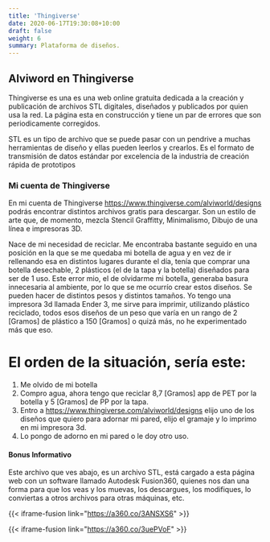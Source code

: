 ```yaml
---
title: 'Thingiverse'
date: 2020-06-17T19:30:08+10:00
draft: false
weight: 6
summary: Plataforma de diseños.
---
```


## Alviword en Thingiverse

Thingiverse es una es una web online gratuita dedicada a la creación y publicación de archivos STL digitales, diseñados y publicados por quien usa la red. La página esta en construcción y tiene un par de errores que son periodicamente corregidos.

STL es un tipo de archivo que se puede pasar con un pendrive a muchas herramientas de diseño y ellas pueden leerlos y crearlos. Es el formato de transmisión de datos estándar por excelencia de la industria de creación rápida de prototipos

### Mi cuenta de Thingiverse

En mi cuenta de Thingiverse https://www.thingiverse.com/alviworld/designs podrás encontrar distintos archivos gratis para descargar. Son un estilo de arte que, de momento, mezcla Stencil Graffitty, Minimalismo, Dibujo de una línea e impresoras 3D.

Nace de mi necesidad de reciclar. Me encontraba bastante seguido en una posición en la que se me quedaba mi botella de agua y en vez de ir rellenando esa en distintos lugares durante el día, tenía que comprar una botella desechable, 2 plásticos (el de la tapa y la botella) diseñados para ser de 1 uso. Este error mio, el de olvidarme mi botella, generaba basura innecesaria al ambiente, por lo que se me ocurrío crear estos diseños.
Se pueden hacer de distintos pesos y distintos tamaños. Yo tengo una impresora 3d llamada Ender 3, me sirve para imprimir, utilizando plástico reciclado, todos esos diseños de un peso que varía en un rango de 2 [Gramos] de plástico a 150 [Gramos] o quizá más, no he experimentado más que eso. 


# El orden de la situación, sería este:

1. Me olvido de mi botella
2. Compro agua, ahora tengo que reciclar 8,7 [Gramos] app de PET por la botella y 5 [Gramos] de PP por la tapa.
3. Entro a https://www.thingiverse.com/alviworld/designs elijo uno de los diseños que quiero para adornar mi pared, elijo el gramaje y lo imprimo en mi impresora 3d.
4. Lo pongo de adorno en mi pared o le doy otro uso.


#### Bonus Informativo

Este archivo que ves abajo, es un archivo STL, está cargado a esta página web con un software llamado Autodesk Fusion360, quienes nos dan una forma para que los veas y los muevas, los descargues, los modifiques, lo conviertas a otros archivos para otras máquinas, etc. 


<!-- Ejemplos de archivo STL -->

{{< iframe-fusion link="https://a360.co/3ANSXS6" >}}

{{< iframe-fusion link="https://a360.co/3uePVoF" >}}

